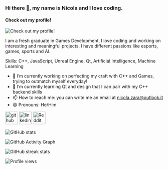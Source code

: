 ### Hi there 👋, my name is Nicola and I love coding.
#### Check out my profile!
![Check out my profile!](https://i.ibb.co/KrGDr2Y/banner.png)

I am a fresh graduate in Games Development, I love coding and working on interesting and meaningful projects. I have different passions like esports, games, sports and AI.

Skills: C++, JavaScript, Unreal Engine, Qt, Artificial Intelligence, Machine Learning

- 🔭 I’m currently working on perfecting my craft with C++ and Games, trying to outmatch myself everyday! 
- 🌱 I’m currently learning Qt and design that I can pair with my C++ backend skills 
- 📫 How to reach me: you can write me an email at nicola.zara@outlook.it 
- 😄 Pronouns: He/Him 


[<img src='https://cdn.jsdelivr.net/npm/simple-icons@3.0.1/icons/github.svg' alt='github' height='40'>](https://github.com/nzara001)  [<img src='https://cdn.jsdelivr.net/npm/simple-icons@3.0.1/icons/linkedin.svg' alt='linkedin' height='40'>](https://www.linkedin.com/in/nicola-zara/)  [<img src='https://cdn.jsdelivr.net/npm/simple-icons@3.0.1/icons/reddit.svg' alt='Reddit' height='40'>](https://www.reddit.com/user/nzara001)  

![GitHub stats](https://github-readme-stats.vercel.app/api?username=nzara001&show_icons=true)  

![GitHub Activity Graph](https://activity-graph.herokuapp.com/graph?username=nzara001)  

![GitHub streak stats](https://github-readme-streak-stats.herokuapp.com/?user=nzara001)  

![Profile views](https://gpvc.arturio.dev/nzara001)  
